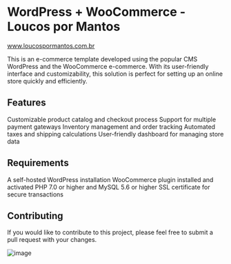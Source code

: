 # WordPress + WooCommerce - Loucos por Mantos
www.loucospormantos.com.br

This is an e-commerce template developed using the popular CMS WordPress and the WooCommerce e-commerce. With its user-friendly interface and customizability, this solution is perfect for setting up an online store quickly and efficiently.

## Features
Customizable product catalog and checkout process
Support for multiple payment gateways
Inventory management and order tracking
Automated taxes and shipping calculations
User-friendly dashboard for managing store data
## Requirements
A self-hosted WordPress installation
WooCommerce plugin installed and activated
PHP 7.0 or higher and MySQL 5.6 or higher
SSL certificate for secure transactions
## Contributing
If you would like to contribute to this project, please feel free to submit a pull request with your changes.






![image](https://user-images.githubusercontent.com/79058104/216165300-947d2174-acdf-44a4-9076-0bf7b87b3263.png)

